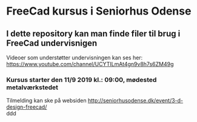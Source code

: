 # FreeCad kursus i Seniorhus Odense
## I dette repository kan man finde filer til brug i FreeCad undervisnigen  
Videoer som understøtter undervisningen kan ses her: https://www.youtube.com/channel/UCYTILmAt4gn9v8h7s6ZM49g  
### Kursus starter den 11/9 2019 kl.: 09:00, mødested metalværkstedet 
Tilmelding kan ske på websiden  http://seniorhusodense.dk/event/3-d-design-freecad/  
ddd  